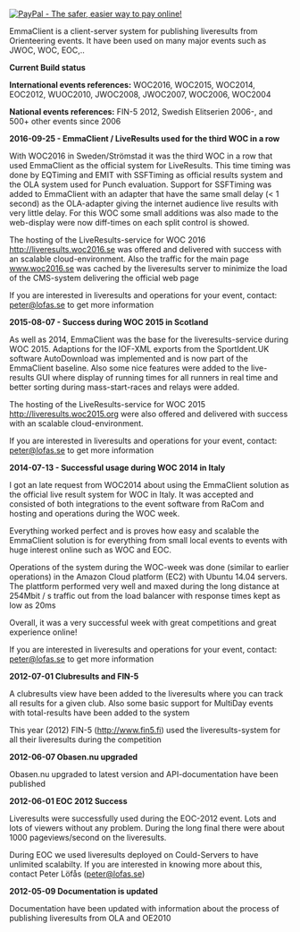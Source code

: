 [![PayPal - The safer, easier way to pay online!](https://www.paypalobjects.com/en_US/i/btn/btn_donateCC_LG.gif)](https://www.paypal.com/cgi-bin/webscr?cmd=_donations&business=peter%40lofas%2ese&lc=US&item_name=Orienteering%20LiveResults&currency_code=EUR&bn=PP%2dDonationsBF%3abtn_donateCC_LG%2egif%3aNonHosted)

EmmaClient is a client-server system for publishing liveresults from Orienteering events. It have been used on many major events such as JWOC, WOC, EOC,..

**Current Build status**

**International events references:** WOC2016, WOC2015, WOC2014, EOC2012, WUOC2010, JWOC2008, JWOC2007, WOC2006, WOC2004

**National events references:** FIN-5 2012, Swedish Elitserien 2006-, and 500+ other events since 2006

**2016-09-25 - EmmaClient / LiveResults used for the third WOC in a row**

 With WOC2016 in Sweden/Strömstad it was the third WOC in a row that used EmmaClient as the official system for LiveResults. This time timing was done by EQTiming and EMIT with SSFTiming as official results system and the OLA system used for Punch evaluation.
Support for SSFTiming was added to EmmaClient with an adapter that have the same small delay (< 1 second) as the OLA-adapter giving the internet audience live results with very little delay.
For this WOC some small additions was also made to the web-display were now diff-times on each split control is showed. 

The hosting of the LiveResults-service for WOC 2016 http://liveresults.woc2016.se was offered and delivered with success with an scalable cloud-environment. Also the traffic for the main page www.woc2016.se was cached by the liveresults server to minimize the load of the CMS-system delivering the official web page

If you are interested in liveresults and operations for your event, contact: peter@lofas.se to get more information

**2015-08-07 - Success during WOC 2015 in Scotland**

As well as 2014, EmmaClient was the base for the liveresults-service during WOC 2015. Adaptions for the IOF-XML exports from the SportIdent.UK software AutoDownload was implemented and is now part of the EmmaClient baseline. Also some nice features were added to the live-results GUI where display of running times for all runners in real time and better sorting during mass-start-races and relays were added.

The hosting of the LiveResults-service for WOC 2015 http://liveresults.woc2015.org were also offered and delivered with success with an scalable cloud-environment.

If you are interested in liveresults and operations for your event, contact: peter@lofas.se to get more information

**2014-07-13 - Successful usage during WOC 2014 in Italy**

I got an late request from WOC2014 about using the EmmaClient solution as the official live result system for WOC in Italy. It was accepted and consisted of both integrations to the event software from RaCom and hosting and operations during the WOC week.

Everything worked perfect and is proves how easy and scalable the EmmaClient solution is for everything from small local events to events with huge interest online such as WOC and EOC. 

Operations of the system during the WOC-week was done (similar to earlier operations) in the Amazon Cloud platform (EC2) with Ubuntu 14.04 servers. The plattform performed very well and maxed during the long distance at 254Mbit / s traffic out from the load balancer with response times kept as low as 20ms

Overall, it was a very successful week with great competitions and great experience online!

If you are interested in liveresults and operations for your event, contact: peter@lofas.se to get more information

**2012-07-01 Clubresults and FIN-5**

A clubresults view have been added to the liveresults where you can track all results for a given club. Also some basic support for MultiDay events with total-results have been added to the system

This year (2012) FIN-5 (http://www.fin5.fi) used the liveresults-system for all their liveresults during the competition

**2012-06-07 Obasen.nu upgraded**

Obasen.nu upgraded to latest version and API-documentation have been published

**2012-06-01 EOC 2012 Success**

Liveresults were successfully used during the EOC-2012 event. Lots and lots of viewers without any problem. During the long final there were about 1000 pageviews/second on the liveresults.

During EOC we used liveresults deployed on Could-Servers to have unlimited scalabilty. If you are interested in knowing more about this, contact Peter Löfås (peter@lofas.se)

**2012-05-09 Documentation is updated**

Documentation have been updated with information about the process of publishing liveresults from OLA and OE2010
